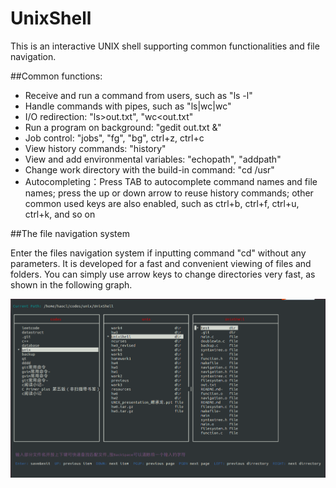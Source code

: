 # UnixShell

This is an interactive UNIX shell supporting common functionalities and file navigation.

##Common functions:   
  - Receive and run a command from users, such as "ls -l"
  - Handle commands with pipes, such as "ls|wc|wc"
  - I/O redirection: "ls>out.txt", "wc<out.txt"
  - Run a program on background: "gedit out.txt &"
  - Job control: "jobs", "fg", "bg", ctrl+z, ctrl+c
  - View history commands: "history"
  - View and add environmental variables: "echopath", "addpath"
  - Change work directory with the build-in command: "cd /usr"
  - Autocompleting：Press TAB to autocomplete command names and file names; press the up or down arrow to reuse history commands; other common used keys are also enabled, such as ctrl+b, ctrl+f, ctrl+u, ctrl+k, and so on

##The file navigation system

Enter the files navigation system if inputting command "cd" without any parameters. It is developed for a fast and convenient viewing of files and folders. You can simply use arrow keys to change directories very fast, as shown in the following graph.
    
![filenavigation](/filenavigation.png)
